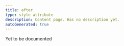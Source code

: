 ```yaml
---
title: after
type: style attribute
description: Content page. Has no description yet.
autoGenerated: true
---
```


Yet to be documented